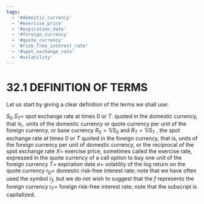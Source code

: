 ```yaml
---
tags:
  - '#domestic_currency'
  - '#exercise_price'
  - '#expiration_date'
  - '#foreign_currency'
  - '#quote_currency'
  - '#risk_free_interest_rate'
  - '#spot_exchange_rate'
  - '#volatility'
---
```

# 32.1 DEFINITION OF TERMS

Let us start by giving a clear definition of the terms we shall use:

$S_{0}$ $S_{T}=$ spot exchange rate at times 0 or $T.$ quoted in the domestic currency, that is,. units of the domestic currency or quote currency per unit of the foreign currency, or base currency
$R_{0}=1/S_{0}$ and $R_{T}=1/S_{T}$ , the spot exchange rate at times 0 or $T$ quoted in the foreign currency, that is, units of the foreign currency per unit of domestic currency, or the reciprocal of the spot exchange rate
$X=$ exercise price, sometimes called the exercise rate, expressed in the quote currency of a call option to buy one unit of the foreign currency
$T=$ expiration date
$\sigma=$ volatility of the log return on the quote currency
$r_{D}=$ domestic risk-free interest rate; note that we have often used the symbol $r_{f},$ but we do not wish to suggest that the $f$ represents the foreign currency
$r_{F}=$ foreign risk-free interest rate; note that the subscript is capitalized.
